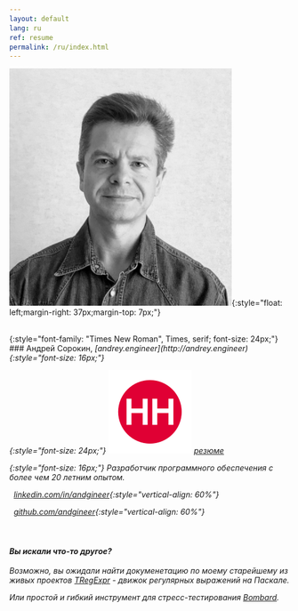 ```yaml
---
layout: default
lang: ru
ref: resume
permalink: /ru/index.html
---
```


![](/images/IMG_0554.png){:style="float: left;margin-right: 37px;margin-top: 7px;"}

<style type="text/css">
  h4 {
    content: "";
    clear: both;
  }
</style>

<br>
{:style="font-family: "Times New Roman", Times, serif; font-size: 24px;"}
### Андрей Сорокин, <i class="fa fa-home" />  [andrey.engineer](http://andrey.engineer){:style="font-size: 16px;"}

{:style="font-size: 24px;"}
![](/images/hh.svg) [резюме](https://spb.hh.ru/resume/d32833b9ff05af06460039ed1f487336345961)

{:style="font-size: 16px;"}
Разработчик программного обеспечения с более чем 20 летним опытом.

<i class="svg-icon linkedin" /> &nbsp;&nbsp;[linkedin.com/in/andgineer](https://www.linkedin.com/in/andgineer/){:style="vertical-align: 60%"}

<i class="svg-icon github" /> &nbsp;&nbsp;[github.com/andgineer](https://github.com/andgineer){:style="vertical-align: 60%"}

#### <br><br>Вы искали что-то другое?

Возможно, вы ожидали найти докуменетацию по моему старейшему из живых проектов [TRegExpr](https://regex.sorokin.engineer/ru/latest/index.html) - движок регулярных 
выражений на Паскале.

Или простой и гибкий инструмент для стресс-тестирования [Bombard](https://bombard.masterandrey.com/ru/latest/).


